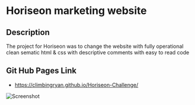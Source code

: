 # Horiseon marketing website


## Description
The project for Horiseon was to change the website with fully operational clean sematic
html & css with descriptive comments with easy to read code

## Git Hub Pages Link
- https://climbingryan.github.io/Horiseon-Challenge/

![Screenshot](/assets/images/screenshot)
